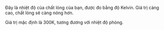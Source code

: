 Đây là nhiệt độ của chất lỏng của bạn, được đo bằng độ Kelvin. Giá trị càng cao, chất lỏng sẽ càng nóng hơn.

Giá trị mặc định là 300K, tương đương với nhiệt độ phòng.